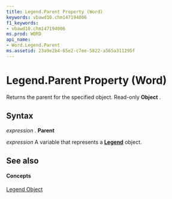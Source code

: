 ```yaml
---
title: Legend.Parent Property (Word)
keywords: vbawd10.chm147194006
f1_keywords:
- vbawd10.chm147194006
ms.prod: WORD
api_name:
- Word.Legend.Parent
ms.assetid: 23a9e2b4-65e2-c7ee-5822-a565a311295f
---
```



# Legend.Parent Property (Word)

Returns the parent for the specified object. Read-only  **Object** .


## Syntax

 _expression_ . **Parent**

 _expression_ A variable that represents a **[Legend](legend-object-word.md)** object.


## See also


#### Concepts


[Legend Object](legend-object-word.md)

